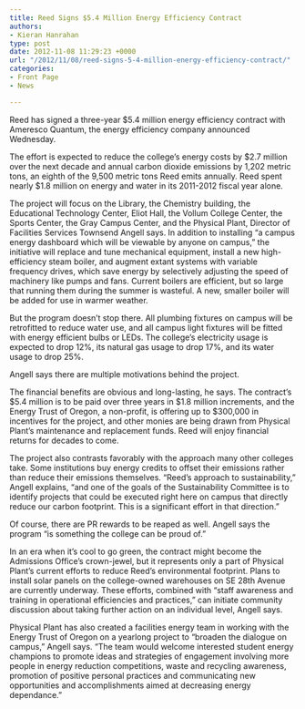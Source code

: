 ```yaml
---
title: Reed Signs $5.4 Million Energy Efficiency Contract
authors:
- Kieran Hanrahan
type: post
date: 2012-11-08 11:29:23 +0000
url: "/2012/11/08/reed-signs-5-4-million-energy-efficiency-contract/"
categories:
- Front Page
- News

---
```

Reed has signed a three-year $5.4 million energy efficiency contract with Ameresco Quantum, the energy efficiency company announced Wednesday.

The effort is expected to reduce the college’s energy costs by $2.7 million over the next decade and annual carbon dioxide emissions by 1,202 metric tons, an eighth of the 9,500 metric tons Reed emits annually. Reed spent nearly $1.8 million on energy and water in its 2011-2012 fiscal year alone.

The project will focus on the Library, the Chemistry building, the Educational Technology Center, Eliot Hall, the Vollum College Center, the Sports Center, the Gray Campus Center, and the Physical Plant, Director of Facilities Services Townsend Angell says. In addition to installing “a campus energy dashboard which will be viewable by anyone on campus,” the initiative will replace and tune mechanical equipment, install a new high-efficiency steam boiler, and augment extant systems with variable frequency drives, which save energy by selectively adjusting the speed of machinery like pumps and fans. Current boilers are efficient, but so large that running them during the summer is wasteful. A new, smaller boiler will be added for use in warmer weather.

But the program doesn’t stop there. All plumbing fixtures on campus will be retrofitted to reduce water use, and all campus light fixtures will be fitted with energy efficient bulbs or LEDs. The college’s electricity usage is expected to drop 12%, its natural gas usage to drop 17%, and its water usage to drop 25%.

Angell says there are multiple motivations behind the project.

The financial benefits are obvious and long-lasting, he says. The contract’s $5.4 million is to be paid over three years in $1.8 million increments, and the Energy Trust of Oregon, a non-profit, is offering up to $300,000 in incentives for the project, and other monies are being drawn from Physical Plant&#8217;s maintenance and replacement funds. Reed will enjoy financial returns for decades to come.

The project also contrasts favorably with the approach many other colleges take. Some institutions buy energy credits to offset their emissions rather than reduce their emissions themselves. “Reed&#8217;s approach to sustainability,” Angell explains, “and one of the goals of the Sustainability Committee is to identify projects that could be executed right here on campus that directly reduce our carbon footprint. This is a significant effort in that direction.”

Of course, there are PR rewards to be reaped as well. Angell says the program “is something the college can be proud of.”

In an era when it’s cool to go green, the contract might become the Admissions Office’s crown-jewel, but it represents only a part of Physical Plant’s current efforts to reduce Reed’s environmental footprint. Plans to install solar panels on the college-owned warehouses on SE 28th Avenue are currently underway. These efforts, combined with “staff awareness and training in operational efficiencies and practices,” can initiate community discussion about taking further action on an individual level, Angell says.

Physical Plant has also created a facilities energy team in working with the Energy Trust of Oregon on a yearlong project to “broaden the dialogue on campus,” Angell says. “The team would welcome interested student energy champions to promote ideas and strategies of engagement involving more people in energy reduction competitions, waste and recycling awareness, promotion of positive personal practices and communicating new opportunities and accomplishments aimed at decreasing energy dependance.”